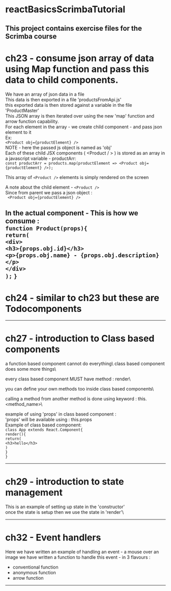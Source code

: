 # reactBasicsScrimbaTutorial
This project contains exercise files for the Scrimba course
----------------------------------------------------------------------------
# ch23 - consume json array of data using Map function and pass this data to child components.
We have an array of json data in a file\
This data is then exported in a file 'productsFromApi.js'\
this exported data is then stored against a variable in the file 'ProductMaster'\
This JSON array is then iterated over using the new 'map' function and arrow function capability.\
For each element in the array - we create child component - <Product /> and pass json element to it\
Ex:\
```<Product obj={productElement} />```\
NOTE - here the passed js object is named as 'obj'\
Each of these child JSX components ( <Product / > ) is stored as an array in a javascript variable - productArr:\
```const productArr = products.map(productElement => <Product obj={productElement} />);```

This array of ```<Product />``` elements is simply rendered on the screen

A note about the child element - ```<Product />```\
Since from parent we pass a json object :\
``` <Product obj={productElement} />```

In the actual component - This is how we consume :\
```function Product(props){```\
    ```return(```\
        ```<div>```\
            ```<h3>{props.obj.id}</h3>```\
            ```<p>{props.obj.name} - {props.obj.description}</p>```\
        ```</div>```\
    ```);```
```}```
----------------------------------------------------------------------------

# ch24 - similar to ch23 but these are Todocomponents 

----------------------------------------------------------------------------

# ch27 - introduction to Class based components 
a function based component cannot do everything\ 
class based component does some more things\ 

every class based component MUST have method : render\ 

you can define your own methods too inside class based components\ 

calling a method from another method is done using keyword : this.<method_name>\

example of using 'props' in class based component :\
'props' will be available using : this.props\
Example of class based component:\
```class App extends React.Component{```\
	```render(){```\
		```return(```\
			```<h3>hello</h3>```\
		```)```\
	```}```\
```}```

----------------------------------------------------------------------------

# ch29 - introduction to state management 
This is an example of setting up state in the 'constructor'\
once the state is setup then we use the state in 'render'\



----------------------------------------------------------------------------
# ch32 - Event handlers 
Here we have written an example of handling an event - a mouse over an image 
we have written a function to handle this event - in 3 flavours :
- conventional function 
- anonymous function 
- arrow function 
----------------------------------------------------------------------------




